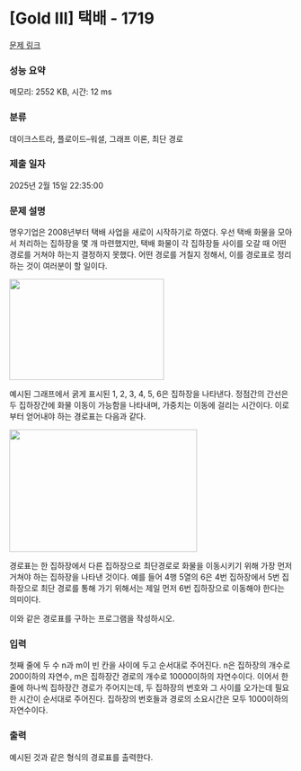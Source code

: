 # [Gold III] 택배 - 1719 

[문제 링크](https://www.acmicpc.net/problem/1719) 

### 성능 요약

메모리: 2552 KB, 시간: 12 ms

### 분류

데이크스트라, 플로이드–워셜, 그래프 이론, 최단 경로

### 제출 일자

2025년 2월 15일 22:35:00

### 문제 설명

<p>명우기업은 2008년부터 택배 사업을 새로이 시작하기로 하였다. 우선 택배 화물을 모아서 처리하는 집하장을 몇 개 마련했지만, 택배 화물이 각 집하장들 사이를 오갈 때 어떤 경로를 거쳐야 하는지 결정하지 못했다. 어떤 경로를 거칠지 정해서, 이를 경로표로 정리하는 것이 여러분이 할 일이다.</p>

<p><img alt="" src="https://www.acmicpc.net/JudgeOnline/upload/201005/taekbae.PNG" style="height:180px; width:275px"></p>

<p>예시된 그래프에서 굵게 표시된 1, 2, 3, 4, 5, 6은 집하장을 나타낸다. 정점간의 간선은 두 집하장간에 화물 이동이 가능함을 나타내며, 가중치는 이동에 걸리는 시간이다. 이로부터 얻어내야 하는 경로표는 다음과 같다.</p>

<p><img alt="" src="https://www.acmicpc.net/JudgeOnline/upload/201005/tktk.PNG" style="height:218px; width:334px"></p>

<p>경로표는 한 집하장에서 다른 집하장으로 최단경로로 화물을 이동시키기 위해 가장 먼저 거쳐야 하는 집하장을 나타낸 것이다. 예를 들어 4행 5열의 6은 4번 집하장에서 5번 집하장으로 최단 경로를 통해 가기 위해서는 제일 먼저 6번 집하장으로 이동해야 한다는 의미이다.</p>

<p>이와 같은 경로표를 구하는 프로그램을 작성하시오.</p>

### 입력 

 <p>첫째 줄에 두 수 n과 m이 빈 칸을 사이에 두고 순서대로 주어진다. n은 집하장의 개수로 200이하의 자연수, m은 집하장간 경로의 개수로 10000이하의 자연수이다. 이어서 한 줄에 하나씩 집하장간 경로가 주어지는데, 두 집하장의 번호와 그 사이를 오가는데 필요한 시간이 순서대로 주어진다. 집하장의 번호들과 경로의 소요시간은 모두 1000이하의 자연수이다.</p>

### 출력 

 <p>예시된 것과 같은 형식의 경로표를 출력한다.</p>

